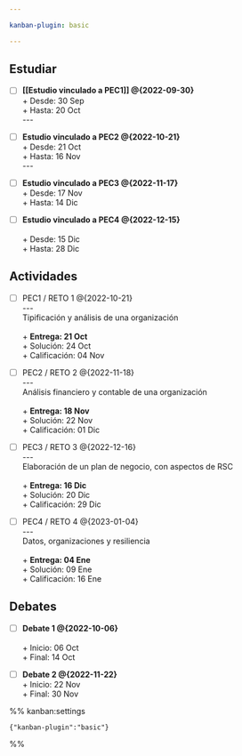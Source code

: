 ```yaml
---

kanban-plugin: basic

---
```


## Estudiar

- [ ] **[[Estudio vinculado a PEC1]] @{2022-09-30}**<br>+ Desde: 30 Sep<br>+ Hasta: 20 Oct<br>---
- [ ] **Estudio vinculado a PEC2 @{2022-10-21}**<br>+ Desde: 21 Oct<br>+ Hasta: 16 Nov<br>---
- [ ] **Estudio vinculado a PEC3 @{2022-11-17}**<br>+ Desde: 17 Nov<br>+ Hasta: 14 Dic
- [ ] **Estudio vinculado a PEC4 @{2022-12-15}**<br><br>+ Desde: 15 Dic<br>+ Hasta: 28 Dic


## Actividades

- [ ] PEC1 / RETO 1 @{2022-10-21}<br>---<br>Tipificación y análisis de una organización<br><br>+ **Entrega: 21 Oct**<br>+ Solución: 24 Oct<br>+ Calificación: 04 Nov
- [ ] PEC2 / RETO 2 @{2022-11-18}<br>---<br>Análisis financiero y contable de una organización<br><br>+ **Entrega: 18 Nov**<br>+ Solución: 22 Nov<br>+ Calificación: 01 Dic
- [ ] PEC3 / RETO 3 @{2022-12-16}<br>---<br>Elaboración de un plan de negocio, con aspectos de RSC<br><br>+ **Entrega: 16 Dic**<br>+ Solución: 20 Dic<br>+ Calificación: 29 Dic
- [ ] PEC4 / RETO 4 @{2023-01-04}<br>---<br>Datos, organizaciones y resiliencia<br><br>+ **Entrega: 04 Ene**<br>+ Solución: 09 Ene<br>+ Calificación: 16 Ene


## Debates

- [ ] **Debate 1 @{2022-10-06}**<br><br>+ Inicio: 06 Oct<br>+ Final: 14 Oct
- [ ] **Debate 2 @{2022-11-22}**<br>+ Inicio: 22 Nov<br>+ Final: 30 Nov




%% kanban:settings
```
{"kanban-plugin":"basic"}
```
%%